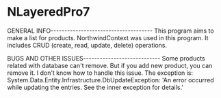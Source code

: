 # NLayeredPro7
GENERAL INFO-------------------------------------
This program aims to make a list for products.
NorthwindContext was used in this program. 
It includes CRUD (create, read, update, delete) operations.

BUGS AND OTHER ISSUES---------------------------- 
Some products related with database can't remove. But if you add new product, you can remove it. I don't know how to handle this issue. 
The exception is: System.Data.Entity.Infrastructure.DbUpdateException: 'An error occurred while updating the entries. See the inner exception for details.'

